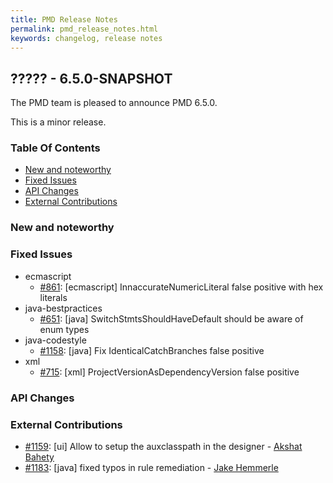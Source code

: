 ```yaml
---
title: PMD Release Notes
permalink: pmd_release_notes.html
keywords: changelog, release notes
---
```


## ????? - 6.5.0-SNAPSHOT

The PMD team is pleased to announce PMD 6.5.0.

This is a minor release.

### Table Of Contents

* [New and noteworthy](#new-and-noteworthy)
* [Fixed Issues](#fixed-issues)
* [API Changes](#api-changes)
* [External Contributions](#external-contributions)

### New and noteworthy

### Fixed Issues

*   ecmascript
    *   [#861](https://github.com/pmd/pmd/issues/861): \[ecmascript] InnaccurateNumericLiteral false positive with hex literals
*   java-bestpractices
    *   [#651](https://github.com/pmd/pmd/issues/651): \[java] SwitchStmtsShouldHaveDefault should be aware of enum types
*   java-codestyle
    *   [#1158](https://github.com/pmd/pmd/issues/1158): \[java] Fix IdenticalCatchBranches false positive
*   xml
    *   [#715](https://github.com/pmd/pmd/issues/715): \[xml] ProjectVersionAsDependencyVersion false positive

### API Changes

### External Contributions

*   [#1159](https://github.com/pmd/pmd/pull/1159): \[ui] Allow to setup the auxclasspath in the designer - [Akshat Bahety](https://github.com/akshatbahety)
*   [#1183](https://github.com/pmd/pmd/pull/1183): \[java] fixed typos in rule remediation - [Jake Hemmerle](https://github.com/jakehemmerle)
